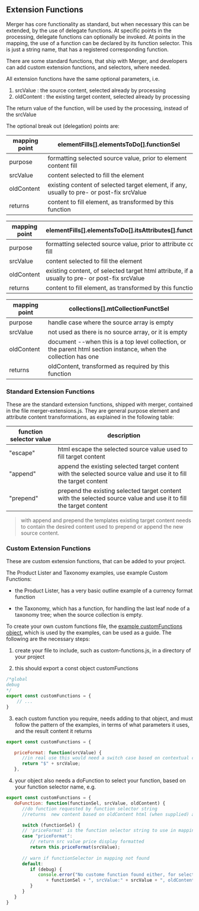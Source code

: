 ## Extension Functions

Merger has core functionality as standard, but when necessary this can be extended, by the use of delegate functions. At specific points in the processing, delegate functions can optionally be invoked.
At points in the mapping, the use of a function can be declared by its function selector. This is just a string name, that has a registered corresponding function.

There are some standard functions, that ship with Merger, and developers can add custom extension functions, and selectors, where needed.

All extension functions have the same optional parameters, i.e.
 
1. srcValue : the source content, selected already by processing
2. oldContent : the existing target content, selected already by processing

The return value of the function, will be used by the processing, instead of the srcValue 

The optional break out (delegation) points are:

| mapping point | elementFills[].elementsToDo[].functionSel |
| - | - |
| purpose | formatting selected source value, prior to element content fill |
| srcValue | content selected to fill the element |
| oldContent | existing content of selected target element, if any, usually to pre- or post-fix srcValue |
| returns | content to fill element, as transformed by this function |

| mapping point | elementFills[].elementsToDo[].itsAttributes[].functionSel |
| - | - |
| purpose | formatting selected source value, prior to attribute content fill |
| srcValue | content selected to fill the element |
| oldContent | existing content, of selected target html attribute, if any, usually to pre- or post-fix srcValue |
| returns | content to fill element, as transformed by this function |

| mapping point | collections[].mtCollectionFunctSel |
| - | - |
| purpose | handle case where the source array is empty |
| srcValue | not used as there is no source array, or it is empty |
| oldContent | document --when this is a top level collection, or the parent html section instance, when the collection has one  |
| returns | oldContent, transformed as required by this function |

### Standard Extension Functions

These are the standard extension functions, shipped with merger, contained in the file merger-extensions.js. 
They are general purpose element and attribute content transformations, as explained in the following table:

| function selector value | description |
| - | - |
| "escape" | html escape the selected source value used to fill target content |
| "append" | append the existing selected target content with the selected source value and use it to fill the target content |
| "prepend" | prepend the existing selected target content with the selected source value and use it to fill the target content|

> with append and prepend the templates existing target content needs to contain the desired content used to prepend or append the new source content.

### Custom Extension Functions

These are custom extension functions, that can be added to your project.
 
 The Product Lister and Taxonomy examples, use example Custom Functions:

- the Product Lister, has a very basic outline example of a currency format function

- the Taxonomy, which has a function, for handling the last leaf node of a taxonomy tree; when the source collection is empty.

To create your own custom functions file, the <a href="examples/lib/custom-functions.js" target="_blank">example customFunctions object</a>, which is used by the examples, can be used as a guide. The following are the necessary steps:

1) create your file to include, such as custom-functions.js, in a directory of your project

2) this should export a const object customFunctions
```js
/*global
debug
*/
export const customFunctions = {
	// ...
}
```
3) each custom function you require, needs adding to that object, and must follow the pattern of the examples, in terms of what parameters it uses, and the result content it returns
```js
export const customFunctions = {

   priceFormat: function(srcValue) {
      //in real use this would need a switch case based on contextual currency
      return "$" + srcValue;
   },
```

4) your object also needs a doFunction to select your function, based on your function selector name, e.g.

```js
export const customFunctions = {
   doFunction: function(functionSel, srcValue, oldContent) {
      //do function requested by function selector string
      //returns  new content based on oldContent html (when supplied) and srcValue (when supplied)

      switch (functionSel) {
      // 'priceFormat' is the function selector string to use in mapping
      case "priceFormat":
         // return src value price display formatted
         return this.priceFormat(srcValue);
		
	  // warn if functionSelector in mapping not found
      default:
         if (debug) {
            console.error("No custome function found either, for selector:"
               + functionSel + ", srcValue:" + srcValue + ", oldContent:" + oldContent);
         }
      }
   }
}

```



<!--stackedit_data:
eyJoaXN0b3J5IjpbNzUyNzA0OTY1XX0=
-->